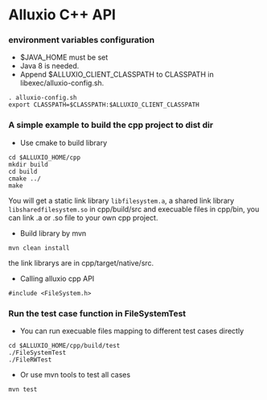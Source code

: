 # Alluxio C++ API

### environment variables configuration
- $JAVA_HOME must be set
- Java 8 is needed.
-  Append $ALLUXIO_CLIENT_CLASSPATH to CLASSPATH in libexec/alluxio-config.sh.
```
. alluxio-config.sh
export CLASSPATH=$CLASSPATH:$ALLUXIO_CLIENT_CLASSPATH
```

### A simple example to build the cpp project to dist dir
- Use cmake to build library
```
cd $ALLUXIO_HOME/cpp
mkdir build
cd build
cmake ../
make
```
  You will get a static link library `libfilesystem.a`, a shared link library 
`libsharedfilesystem.so` in cpp/build/src and execuable files in
cpp/bin, you can link .a or .so file to your own cpp project.
 
- Build library by mvn
 ```
 mvn clean install
 ```
 the link librarys are in cpp/target/native/src.
 
- Calling alluxio cpp API
```
#include <FileSystem.h>
```

### Run the test case function in FileSystemTest

- You can run execuable files mapping to different test cases directly 
```
cd $ALLUXIO_HOME/cpp/build/test
./FileSystemTest
./FileRWTest
```
- Or use mvn tools to test all cases
```
mvn test
```